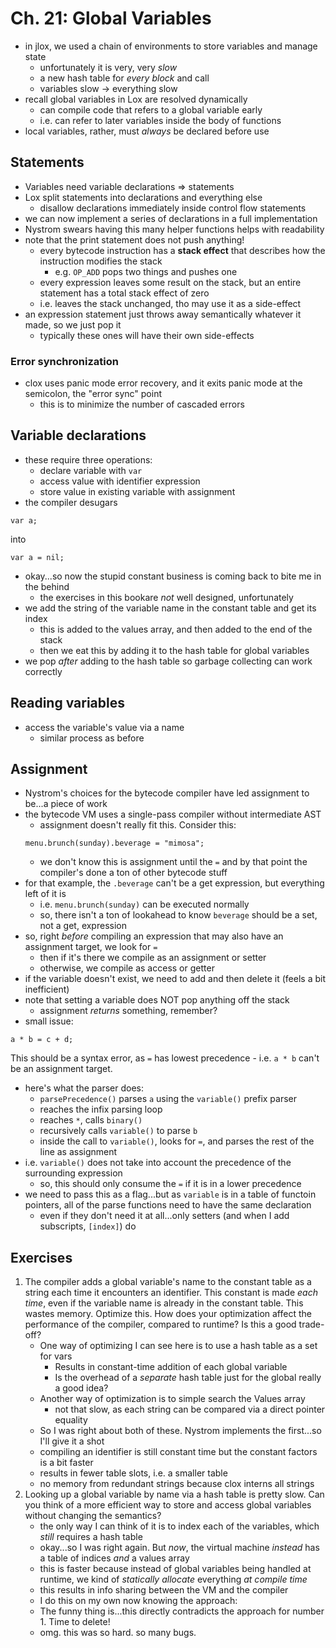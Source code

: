 # Ch. 21: Global Variables

- in jlox, we used a chain of environments to store variables and manage state
    - unfortunately it is very, very *slow*
    - a new hash table for *every block* and call
    - variables slow $\rightarrow$ everything slow
- recall global variables in Lox are resolved dynamically
    - can compile code that refers to a global variable early
    - i.e. can refer to later variables inside the body of functions
- local variables, rather, must *always* be declared before use

## Statements

- Variables need variable declarations $\Rightarrow$ statements
- Lox split statements into declarations and everything else
    - disallow declarations immediately inside control flow statements
- we can now implement a series of declarations in a full implementation
- Nystrom swears having this many helper functions helps with readability
- note that the print statement does not push anything!
    - every bytecode instruction has a **stack effect** that describes how the instruction modifies the stack
        - e.g. `OP_ADD` pops two things and pushes one
    - every expression leaves some result on the stack, but an entire statement has a total stack effect of zero
    - i.e. leaves the stack unchanged, tho may use it as a side-effect
- an expression statement just throws away semantically whatever it made, so we just pop it
    - typically these ones will have their own side-effects

### Error synchronization

- clox uses panic mode error recovery, and it exits panic mode at the semicolon, the "error sync" point
    - this is to minimize the number of cascaded errors

## Variable declarations

- these require three operations:
    - declare variable with `var`
    - access value with identifier expression
    - store value in existing variable with assignment
- the compiler desugars
```
var a;
```
into
```
var a = nil;
```
- okay...so now the stupid constant business is coming back to bite me in the behind
    - the exercises in this bookare *not* well designed, unfortunately
- we add the string of the variable name in the constant table and get its index
    - this is added to the values array, and then added to the end of the stack
    - then we eat this by adding it to the hash table for global variables
- we pop *after* adding to the hash table so garbage collecting can work correctly

## Reading variables

- access the variable's value via a name
    - similar process as before

## Assignment

- Nystrom's choices for the bytecode compiler have led assignment to be...a piece of work
- the bytecode VM uses a single-pass compiler without intermediate AST
    - assignment doesn't really fit this. Consider this:
    ```
    menu.brunch(sunday).beverage = "mimosa";
    ```
    - we don't know this is assignment until the `=` and by that point the compiler's done a ton of other bytecode stuff
- for that example, the `.beverage` can't be a get expression, but everything left of it is
    - i.e. `menu.brunch(sunday)` can be executed normally
    - so, there isn't a ton of lookahead to know `beverage` should be a set, not a get, expression
- so, right *before* compiling an expression that may also have an assignment target, we look for `=`
    - then if it's there we compile as an assignment or setter
    - otherwise, we compile as access or getter
- if the variable doesn't exist, we need to add and then delete it (feels a bit inefficient)
- note that setting a variable does NOT pop anything off the stack
    - assignment *returns* something, remember?
- small issue:
```
a * b = c + d;
```
This should be a syntax error, as `=` has lowest precedence
    - i.e. `a * b` can't be an assignment target.
- here's what the parser does:
    - `parsePrecedence()` parses `a` using the `variable()` prefix parser
    - reaches the infix parsing loop
    - reaches `*`, calls `binary()`
    - recursively calls `variable()` to parse `b`
    - inside the call to `variable()`, looks for `=`, and parses the rest of the line as assignment
- i.e. `variable()` does not take into account the precedence of the surrounding expression
    - so, this should only consume the `=` if it is in a lower precedence
- we need to pass this as a flag...but as `variable` is in a table of functoin pointers,
all of the parse functions need to have the same declaration
    - even if they don't need it at all...only setters (and when I add subscripts, `[index]`) do

## Exercises

1. The compiler adds a global variable's name to the constant table
as a string each time it encounters an identifier.
This constant is made *each time*, even if the variable name is already
in the constant table. This wastes memory.
Optimize this. How does your optimization affect the performance of the compiler, compared to runtime?
Is this a good trade-off?
    - One way of optimizing I can see here is to use a hash table as a set for vars
        - Results in constant-time addition of each global variable
        - Is the overhead of a *separate* hash table just for the global really a good idea?
    - Another way of optimization is to simple search the Values array
        - not that slow, as each string can be compared via a direct pointer equality
    - So I was right about both of these. Nystrom implements the first...so I'll give it a shot
    - compiling an identifier is still constant time but the constant factors is a bit faster
    - results in fewer table slots, i.e. a smaller table
    - no memory from redundant strings because clox interns all strings
2. Looking up a global variable by name via a hash table is pretty slow.
Can you think of a more efficient way to store and access global variables without changing the semantics?
    - the only way I can think of it is to index each of the variables, which *still* requires a hash table
    - okay...so I was right again. But *now*, the virtual machine *instead* has a table of indices *and* a values array
    - this is faster because instead of global variables being handled at runtime,
    we kind of *statically allocate* everything *at compile time*
    - this results in info sharing between the VM and the compiler
    - I do this on my own now knowing the approach:
    - The funny thing is...this directly contradicts the approach for number 1. Time to delete!
    - omg. this was so hard. so many bugs.
